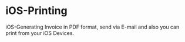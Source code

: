 # iOS-Printing
iOS-Generating Invoice in PDF format, send via E-mail and also you can print from your iOS Devices.
